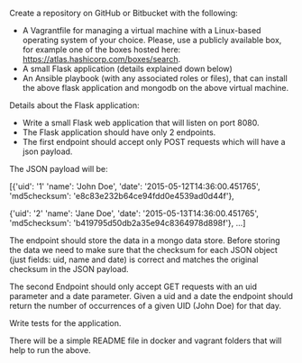 Create a repository on GitHub or Bitbucket with the following:
 
* A Vagrantfile for managing a virtual machine with a Linux-based operating system of your choice. 
Please, use a publicly available box, for example one of the boxes hosted here: https://atlas.hashicorp.com/boxes/search.
* A small Flask application (details explained down below)
* An Ansible playbook (with any associated roles or files), that can install the above flask application and mongodb on the above virtual machine.

Details about the Flask application:

* Write a small Flask web application that will listen on port 8080.
* The Flask application should have only 2 endpoints.
* The first endpoint should accept only POST requests which will have a json payload.

The JSON payload will be:

   [{'uid': '1'
   'name': 'John Doe',
   'date': '2015-05-12T14:36:00.451765',
   'md5checksum': 'e8c83e232b64ce94fdd0e4539ad0d44f'},
   
   {'uid': '2'
   'name': 'Jane Doe',
   'date': '2015-05-13T14:36:00.451765',
   'md5checksum': 'b419795d50db2a35e94c8364978d898f'},
   ...]

The endpoint should store the data in a mongo data store.
Before storing the data we need to make sure that the checksum for each
JSON object (just fields: uid, name and date) is correct and matches the original checksum in
the JSON payload.

The second Endpoint should only accept GET requests with an uid parameter
and a date parameter. Given a uid and a date the endpoint should return the
number of occurrences of a given UID (John Doe) for that day.
 
Write tests for the application.

There will be a simple README file in docker and vagrant folders that will help to run the above. 